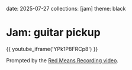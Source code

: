 date: 2025-07-27
collections: [jam]
theme: black

Jam: guitar pickup
==================

{{ youtube_iframe('YPk1P8FRCp8') }}

Prompted by the [Red Means Recording video](https://youtu.be/EE1RtdLJmUE).

